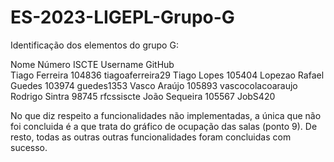 # ES-2023-LIGEPL-Grupo-G
Identificação dos elementos do grupo G:

 Nome             Número ISCTE  Username GitHub     
 Tiago Ferreira   104836        tiagoaferreira29
 Tiago Lopes      105404        Lopezao
 Rafael Guedes    103974        guedes1353
 Vasco Araújo     105893        vascocolacoaraujo
 Rodrigo Sintra   98745         rfcssiscte
 João Sequeira    105567        JobS420

No que diz respeito a funcionalidades não implementadas, a única que não foi concluida é a que trata do gráfico de ocupação das salas (ponto 9). 
De resto, todas as outras outras funcionalidades foram concluidas com sucesso.
 

